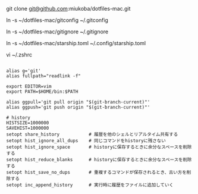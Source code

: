git clone git@github.com:miukoba/dotfiles-mac.git

ln -s ~/dotfiles-mac/gitconfig ~/.gitconfig

ln -s ~/dotfiles-mac/gitignore ~/.gitignore

ln -s ~/dotfiles-mac/starship.toml ~/.config/starship.toml

vi ~/.zshrc

```

alias g='git'
alias fullpath="readlink -f"

export EDITOR=vim
export PATH=$HOME/bin:$PATH

alias ggpull='git pull origin "$(git-branch-current)"'
alias ggpush='git push origin "$(git-branch-current)"'

# history
HISTSIZE=1000000
SAVEHIST=1000000
setopt share_history           # 履歴を他のシェルとリアルタイム共有する
setopt hist_ignore_all_dups    # 同じコマンドをhistoryに残さない
setopt hist_ignore_space       # historyに保存するときに余分なスペースを削除する
setopt hist_reduce_blanks      # historyに保存するときに余分なスペースを削除する
setopt hist_save_no_dups       # 重複するコマンドが保存されるとき、古い方を削除する
setopt inc_append_history      # 実行時に履歴をファイルに追加していく
